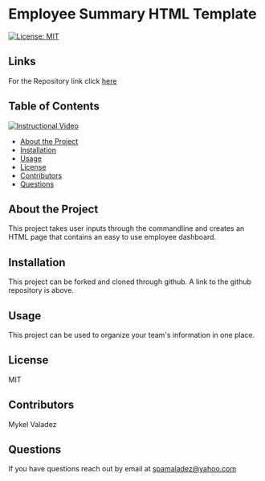 
# Employee Summary HTML Template

[![License: MIT](https://img.shields.io/badge/License-MIT-yellow.svg)](https://opensource.org/licenses/MIT)

## Links 


For the Repository link click [here](https://github.com/valadezMykel/Employee_Summary_HTML_Template)


## Table of Contents

[![Instructional Video](https://i9.ytimg.com/vi/WLI9z-oHFXQ/mq2.jpg?sqp=COjnl_0F&rs=AOn4CLBI16vXXuR2JME1BUQFt3ByzidyJw)](https://youtu.be/WLI9z-oHFXQ)

* [About the Project](#about-the-project)
* [Installation](#installation)
* [Usage](#usage)
* [License](#license)
* [Contributors](#contributors)
* [Questions](#questions)



## About the Project

This project takes user inputs through the commandline and creates an HTML page that contains an easy to use employee dashboard. 


## Installation

This project can be forked and cloned through github.  A link to the github repository is above.


## Usage

This project can be used to organize your team's information in one place.


## License

MIT


## Contributors

Mykel Valadez


## Questions

If you have questions reach out by email at spamaladez@yahoo.com